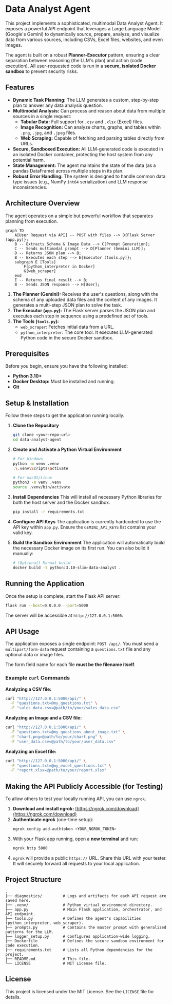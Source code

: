 # Data Analyst Agent
This project implements a sophisticated, multimodal Data Analyst Agent. It exposes a powerful API endpoint that leverages a Large Language Model (Google's Gemini) to dynamically source, prepare, analyze, and visualize data from various sources, including CSVs, Excel files, websites, and even images.

The agent is built on a robust **Planner-Executor** pattern, ensuring a clear separation between reasoning (the LLM's plan) and action (code execution). All user-requested code is run in a **secure, isolated Docker sandbox** to prevent security risks.

## Features

-   **Dynamic Task Planning:** The LLM generates a custom, step-by-step plan to answer any data analysis question.
-   **Multimodal Analysis:** Can process and reason about data from multiple sources in a single request:
    -   **Tabular Data:** Full support for `.csv` and `.xlsx` (Excel) files.
    -   **Image Recognition:** Can analyze charts, graphs, and tables within `.png`, `.jpg`, and `.jpeg` files.
    -   **Web Scraping:** Capable of fetching and parsing tables directly from URLs.
-   **Secure, Sandboxed Execution:** All LLM-generated code is executed in an isolated Docker container, protecting the host system from any potential harm.
-   **State Management:** The agent maintains the state of the data (as a pandas DataFrame) across multiple steps in its plan.
-   **Robust Error Handling:** The system is designed to handle common data type issues (e.g., NumPy `int64` serialization) and LLM response inconsistencies.

## Architecture Overview

The agent operates on a simple but powerful workflow that separates planning from execution.

```mermaid
graph TD
    A[User Request via API] -- POST with files --> B{Flask Server (app.py)};
    B -- Extracts Schema & Image Data --> C[Prompt Generation];
    C -- Sends multimodal prompt --> D[Planner (Gemini LLM)];
    D -- Returns JSON plan --> B;
    B -- Executes each step --> E{Executor (tools.py)};
    subgraph E [Tools]
        F[python_interpreter in Docker]
        G[web_scraper]
    end
    E -- Returns final result --> B;
    B -- Sends JSON response --> H[User];
```

1.  **The Planner (Gemini):** Receives the user's questions, along with the schema of any uploaded data files and the content of any images. It generates a multi-step JSON plan to solve the task.
2.  **The Executor (`app.py`):** The Flask server parses the JSON plan and executes each step in sequence using a predefined set of tools.
3.  **The Tools (`tools.py`):**
    -   `web_scraper`: Fetches initial data from a URL.
    -   `python_interpreter`: The core tool. It executes LLM-generated Python code in the secure Docker sandbox.

## Prerequisites

Before you begin, ensure you have the following installed:

-   **Python 3.10+**
-   **Docker Desktop:** Must be installed and running.
-   **Git**

## Setup & Installation

Follow these steps to get the application running locally.

1.  **Clone the Repository**
    ```bash
    git clone <your-repo-url>
    cd data-analyst-agent
    ```

2.  **Create and Activate a Python Virtual Environment**
    ```bash
    # For Windows
    python -m venv .venv
    .\.venv\Scripts\activate

    # For macOS/Linux
    python3 -m venv .venv
    source .venv/bin/activate
    ```

3.  **Install Dependencies**
    This will install all necessary Python libraries for both the host server and the Docker sandbox.
    ```bash
    pip install -r requirements.txt
    ```

4.  **Configure API Keys**
    The application is currently hardcoded to use the API key within `app.py`. Ensure the `GEMINI_API_KEYS` list contains your valid key.

5.  **Build the Sandbox Environment**
    The application will automatically build the necessary Docker image on its first run. You can also build it manually:
    ```bash
    # (Optional) Manual build
    docker build -t python:3.10-slim-data-analyst .
    ```

## Running the Application

Once the setup is complete, start the Flask API server:

```bash
flask run --host=0.0.0.0 --port=5000
```

The server will be accessible at `http://127.0.0.1:5000`.

## API Usage

The application exposes a single endpoint: `POST /api/`. You must send a `multipart/form-data` request containing a `questions.txt` file and any optional data or image files.

The form field name for each file **must be the filename itself**.

### Example `curl` Commands

**Analyzing a CSV file:**

```bash
curl "http://127.0.0.1:5000/api/" \
  -F "questions.txt=@my_questions.txt" \
  -F "sales_data.csv=@path/to/your/sales_data.csv"
```

**Analyzing an Image and a CSV file:**

```bash
curl "http://127.0.0.1:5000/api/" \
  -F "questions.txt=@my_questions_about_image.txt" \
  -F "chart.png=@path/to/your/chart.png" \
  -F "user_data.csv=@path/to/your/user_data.csv"
```

**Analyzing an Excel file:**

```bash
curl "http://127.0.0.1:5000/api/" \
  -F "questions.txt=@my_excel_questions.txt" \
  -F "report.xlsx=@path/to/your/report.xlsx"
```

## Making the API Publicly Accessible (for Testing)

To allow others to test your locally running API, you can use `ngrok`.

1.  **Download and install ngrok:** [https://ngrok.com/download](https://ngrok.com/download)
2.  **Authenticate ngrok** (one-time setup):
    ```bash
    ngrok config add-authtoken <YOUR_NGROK_TOKEN>
    ```
3.  With your Flask app running, open a **new terminal** and run:
    ```bash
    ngrok http 5000
    ```
4.  `ngrok` will provide a public `https://` URL. Share this URL with your tester. It will securely forward all requests to your local application.

## Project Structure

```
.
├── diagnostics/         # Logs and artifacts for each API request are saved here.
├── .venv/               # Python virtual environment directory.
├── app.py               # Main Flask application, orchestrator, and API endpoint.
├── tools.py             # Defines the agent's capabilities (python_interpreter, web_scraper).
├── prompts.py           # Contains the master prompt with generalized patterns for the LLM.
├── logger_setup.py      # Configures application-wide logging.
├── Dockerfile           # Defines the secure sandbox environment for code execution.
├── requirements.txt     # Lists all Python dependencies for the project.
├── README.md            # This file.
└── LICENSE              # MIT License file.
```

## License

This project is licensed under the MIT License. See the `LICENSE` file for details.
